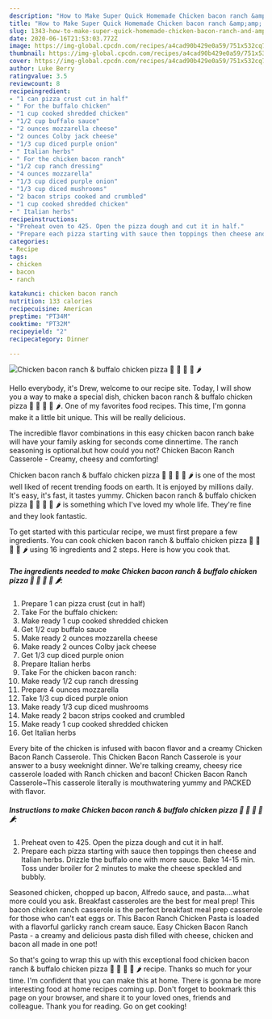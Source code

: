 ```yaml
---
description: "How to Make Super Quick Homemade Chicken bacon ranch &amp;amp; buffalo chicken pizza 🍕 🍗 🥓 🍄 🌶"
title: "How to Make Super Quick Homemade Chicken bacon ranch &amp;amp; buffalo chicken pizza 🍕 🍗 🥓 🍄 🌶"
slug: 1343-how-to-make-super-quick-homemade-chicken-bacon-ranch-and-amp-buffalo-chicken-pizza
date: 2020-06-16T21:53:03.772Z
image: https://img-global.cpcdn.com/recipes/a4cad90b429e0a59/751x532cq70/chicken-bacon-ranch-buffalo-chicken-pizza-🍕-🍗-🥓-🍄-🌶-recipe-main-photo.jpg
thumbnail: https://img-global.cpcdn.com/recipes/a4cad90b429e0a59/751x532cq70/chicken-bacon-ranch-buffalo-chicken-pizza-🍕-🍗-🥓-🍄-🌶-recipe-main-photo.jpg
cover: https://img-global.cpcdn.com/recipes/a4cad90b429e0a59/751x532cq70/chicken-bacon-ranch-buffalo-chicken-pizza-🍕-🍗-🥓-🍄-🌶-recipe-main-photo.jpg
author: Luke Berry
ratingvalue: 3.5
reviewcount: 8
recipeingredient:
- "1 can pizza crust cut in half"
- " For the buffalo chicken"
- "1 cup cooked shredded chicken"
- "1/2 cup buffalo sauce"
- "2 ounces mozzarella cheese"
- "2 ounces Colby jack cheese"
- "1/3 cup diced purple onion"
- " Italian herbs"
- " For the chicken bacon ranch"
- "1/2 cup ranch dressing"
- "4 ounces mozzarella"
- "1/3 cup diced purple onion"
- "1/3 cup diced mushrooms"
- "2 bacon strips cooked and crumbled"
- "1 cup cooked shredded chicken"
- " Italian herbs"
recipeinstructions:
- "Preheat oven to 425. Open the pizza dough and cut it in half."
- "Prepare each pizza starting with sauce then toppings then cheese and Italian herbs. Drizzle the buffalo one with more sauce. Bake 14-15 min. Toss under broiler for 2 minutes to make the cheese speckled and bubbly."
categories:
- Recipe
tags:
- chicken
- bacon
- ranch

katakunci: chicken bacon ranch 
nutrition: 133 calories
recipecuisine: American
preptime: "PT34M"
cooktime: "PT32M"
recipeyield: "2"
recipecategory: Dinner

---
```



![Chicken bacon ranch &amp; buffalo chicken pizza 🍕 🍗 🥓 🍄 🌶](https://img-global.cpcdn.com/recipes/a4cad90b429e0a59/751x532cq70/chicken-bacon-ranch-buffalo-chicken-pizza-🍕-🍗-🥓-🍄-🌶-recipe-main-photo.jpg)

Hello everybody, it's Drew, welcome to our recipe site. Today, I will show you a way to make a special dish, chicken bacon ranch &amp; buffalo chicken pizza 🍕 🍗 🥓 🍄 🌶. One of my favorites food recipes. This time, I'm gonna make it a little bit unique. This will be really delicious.

The incredible flavor combinations in this easy chicken bacon ranch bake will have your family asking for seconds come dinnertime. The ranch seasoning is optional.but how could you not? Chicken Bacon Ranch Casserole - Creamy, cheesy and comforting!

Chicken bacon ranch &amp; buffalo chicken pizza 🍕 🍗 🥓 🍄 🌶 is one of the most well liked of recent trending foods on earth. It is enjoyed by millions daily. It's easy, it's fast, it tastes yummy. Chicken bacon ranch &amp; buffalo chicken pizza 🍕 🍗 🥓 🍄 🌶 is something which I've loved my whole life. They're fine and they look fantastic.


To get started with this particular recipe, we must first prepare a few ingredients. You can cook chicken bacon ranch &amp; buffalo chicken pizza 🍕 🍗 🥓 🍄 🌶 using 16 ingredients and 2 steps. Here is how you cook that.

<!--inarticleads1-->

##### The ingredients needed to make Chicken bacon ranch &amp; buffalo chicken pizza 🍕 🍗 🥓 🍄 🌶:

1. Prepare 1 can pizza crust (cut in half)
1. Take  For the buffalo chicken:
1. Make ready 1 cup cooked shredded chicken
1. Get 1/2 cup buffalo sauce
1. Make ready 2 ounces mozzarella cheese
1. Make ready 2 ounces Colby jack cheese
1. Get 1/3 cup diced purple onion
1. Prepare  Italian herbs
1. Take  For the chicken bacon ranch:
1. Make ready 1/2 cup ranch dressing
1. Prepare 4 ounces mozzarella
1. Take 1/3 cup diced purple onion
1. Make ready 1/3 cup diced mushrooms
1. Make ready 2 bacon strips cooked and crumbled
1. Make ready 1 cup cooked shredded chicken
1. Get  Italian herbs


Every bite of the chicken is infused with bacon flavor and a creamy Chicken Bacon Ranch Casserole. This Chicken Bacon Ranch Casserole is your answer to a busy weeknight dinner. We&#39;re talking creamy, cheesy rice casserole loaded with Ranch chicken and bacon! Chicken Bacon Ranch Casserole~This casserole literally is mouthwatering yummy and PACKED with flavor. 

<!--inarticleads2-->

##### Instructions to make Chicken bacon ranch &amp; buffalo chicken pizza 🍕 🍗 🥓 🍄 🌶:

1. Preheat oven to 425. Open the pizza dough and cut it in half.
1. Prepare each pizza starting with sauce then toppings then cheese and Italian herbs. Drizzle the buffalo one with more sauce. Bake 14-15 min. Toss under broiler for 2 minutes to make the cheese speckled and bubbly.


Seasoned chicken, chopped up bacon, Alfredo sauce, and pasta….what more could you ask. Breakfast casseroles are the best for meal prep! This bacon chicken ranch casserole is the perfect breakfast meal prep casserole for those who can&#39;t eat eggs or. This Bacon Ranch Chicken Pasta is loaded with a flavorful garlicky ranch cream sauce. Easy Chicken Bacon Ranch Pasta - a creamy and delicious pasta dish filled with cheese, chicken and bacon all made in one pot! 

So that's going to wrap this up with this exceptional food chicken bacon ranch &amp; buffalo chicken pizza 🍕 🍗 🥓 🍄 🌶 recipe. Thanks so much for your time. I'm confident that you can make this at home. There is gonna be more interesting food at home recipes coming up. Don't forget to bookmark this page on your browser, and share it to your loved ones, friends and colleague. Thank you for reading. Go on get cooking!
